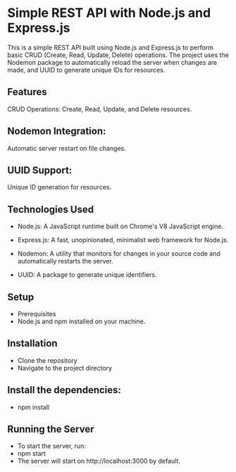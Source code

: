 # Simple REST API with Node.js and Express.js
This is a simple REST API built using Node.js and Express.js to perform basic CRUD (Create, Read, Update, Delete) operations. The project uses the Nodemon package to automatically reload the server when changes are made, and UUID to generate unique IDs for resources.

## Features
CRUD Operations: Create, Read, Update, and Delete resources.

## Nodemon Integration: 
Automatic server restart on file changes.

## UUID Support: 
Unique ID generation for resources.

## Technologies Used
- Node.js: A JavaScript runtime built on Chrome's V8 JavaScript engine.

- Express.js: A fast, unopinionated, minimalist web framework for Node.js.

- Nodemon: A utility that monitors for changes in your source code and automatically restarts the server.

- UUID: A package to generate unique identifiers.



## Setup
- Prerequisites
- Node.js and npm installed on your machine.

## Installation
- Clone the repository
- Navigate to the project directory

## Install the dependencies:
- npm install

## Running the Server
- To start the server, run:
- npm start
- The server will start on http://localhost:3000 by default.
